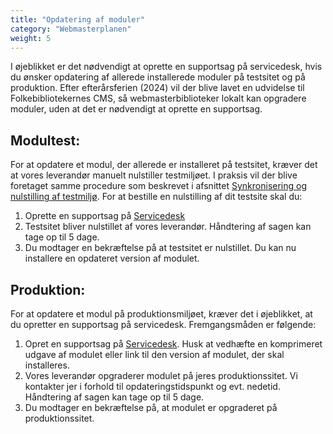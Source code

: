 ```yaml
---
title: "Opdatering af moduler"
category: "Webmasterplanen"
weight: 5
---
```


I øjeblikket er det nødvendigt at oprette en supportsag på servicedesk, hvis du ønsker
opdatering af allerede installerede moduler på testsitet og på produktion. Efter efterårsferien
(2024) vil der blive lavet en udvidelse til Folkebibliotekernes CMS, så webmasterbiblioteker
lokalt kan opgradere moduler, uden at det er nødvendigt at oprette en supportsag.

## Modultest:
For at opdatere et modul, der allerede er installeret på testsitet, kræver det at vores
leverandør manuelt nulstiller testmiljøet. I praksis vil der blive foretaget samme procedure
som beskrevet i afsnittet [Synkronisering og nulstilling af testmiljø](http://0.0.0.0:4000/webmasterplanen/produktions-og-testmiljoe/#synkronisering-og-nulstilling-af-testmilj%C3%B8). For at bestille en
nulstilling af dit testsite skal du:

1. Oprette en supportsag på [Servicedesk](https://detdigitalefolkebibliotek.atlassian.net/servicedesk/customer/portals)
2. Testsitet bliver nulstillet af vores leverandør. Håndtering af sagen kan tage op til 5 dage.
3. Du modtager en bekræftelse på at testsitet er nulstillet. Du kan nu installere en
opdateret version af modulet.

## Produktion:
For at opdatere et modul på produktionsmiljøet, kræver det i øjeblikket, at du opretter en
supportsag på servicedesk. Fremgangsmåden er følgende:

1. Opret en supportsag på [Servicedesk](https://detdigitalefolkebibliotek.atlassian.net/servicedesk/customer/portals). Husk at
vedhæfte en komprimeret udgave af modulet eller link til den version af modulet, der skal
installeres.
2. Vores leverandør opgraderer modulet på jeres produktionssitet. Vi kontakter jer i forhold
til opdateringstidspunkt og evt. nedetid. Håndtering af sagen kan tage op til 5 dage.
3. Du modtager en bekræftelse på, at modulet er opgraderet på produktionssitet.
